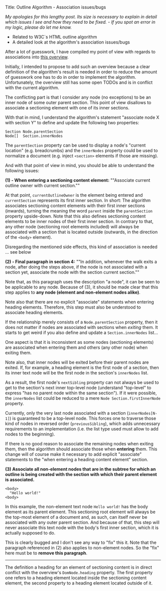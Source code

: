 
Title: Outline Algorithm - Association issues/bugs

*My apologies for this lengthy post. Its size is necessary to explain in detail
which issues I see and how they need to be fixed. - If you spot an error in my
logic, please do let me know.*

- Related to W3C`s HTML outline algorithm
- A detailed look at the algorithm's association issues/bugs

After a lot of guesswork, I have compiled my point of view with regards to
associations into [this overview]().

Initially, I intended to propose to add such an overview because a clear definition
of the algorithm's result is needed in order to reduce the amount of guesswork one
has to do in order to implement the algorithm. Unfortunately, the overview still
has some open TODOs and is in conflict with the current algorithm.

The conflicting part is that I consider any node (no exceptions) to be an inner
node of some outer parent section. This point of view disallows to associate a
sectioning element with one of its inner sections.

With that in mind, I understand the algorithm's statement "associate node X with
section Y" to define and update the following two properties:

```
Section Node.parentSection
Node[]  Section.innerNodes
```

The `parentSection` property can be used to display a node's "current location"
(e.g. breadcrumbs) and the `innerNodes` property could be used to normalize a
document (e.g. inject `<section>` elements if those are missing).

And with that point of view in mind, you should be able to understand the
following issues:

**(1) - When entering a sectioning content element:**
""Associate current outline owner with current section.""

At that point, `currentOutlineOwner` is the element being entered and
`currentSection` represents its first inner section. In short: The algorithm
associates sectioning content elements with their first inner sections (inwards),
turning the meaning the word `parent` inside the `parentSection` property
upside-down. Note that this also defines sectioning content elements to be inner
nodes of their first inner section. In contrary to that, any other node (sectioning
root elements included) will always be associated with a section that is located
outside (outwards, in the direction of the `<body>` element).

Disregarding the mentioned side effects, this kind of association is needed ...
see below

**(2) - Final paragraph in section 4:**
""In addition, whenever the walk exits a node, after doing the steps above, if
the node is not associated with a section yet, associate the node with the section
current section.""

Note that, as this paragraph uses the description "a node", it can be seen to be
applicable to any node. Because of (3), it should be made clear that this step
applies to **any node (element and non-element nodes alike)**.

Note also that there are no explicit "associate" statements when entering heading
elements. Therefore, this step must also be understood to associate heading elements.

If the relationship merely consists of a `Node.parentSection` property, then it
does not matter if nodes are associated with sections when *exiting* them. It
starts to get weird if you also define and update a `Section.innerNodes` list...

One aspect is that it is inconsistent as some nodes (sectioning elements) are
associated when entering them and others (any other node) when exiting them.

Note also, that inner nodes will be exited before their parent nodes are exited.
If, for example, a heading element is the first node of a section, then its
inner text node will be the first node in the section's `innerNodes` list.

As a result, the first node's `nextSibling` property can not always be used to
get to the section's next inner top-level node (understand "top-level" to express
"has no parent node within the same section"). If it were possible, the `innerNodes`
list could be reduced to a mere `Node Section.firstInnerNode` property.

Currently, only the very last node associated with a section (`innerNodes[N-1]`)
is guaranteed to be a top-level node. This forces one to traverse those kind of
nodes in reversed order (`previousSibling`), which adds unnecessary requirements
to an implementation (i.e. the list type used must allow to add nodes to the
beginning).

If there is no good reason to associate the remaining nodes when exiting them,
then the algorithm should associate those when **entering** them. This change
will of course make it necessary to add explicit "associate" statements to the
"when entering a heading content element" section.

**(3) Associate all non-element nodes that are in the subtree for which an outline
is being created with the section with which their parent element is associated.**

```
<body>
  "Hello world!"
<body>
```

In this example, the non-element text node `Hello world!` has the body element
as its parent element. This sectioning root element will always be the top-most
element of a document and, as such, can itself never be associated with any outer
parent section. And because of that, this step will never associate this text node
with the body's first inner section, which it is actually supposed to do.

This is clearly bugged and I don't see any way to "fix" this it. Note that the
paragraph referenced in (2) also applies to non-element nodes. So the "fix" here
must be to **remove this paragraph**.

----------------------------------

The definition a heading for an element of sectioning content is in direct
conflict with the overview's `DomNode.heading` property. The first property one
refers to a heading element located inside the sectioning content element, the
second property to a heading element located outside of it.
